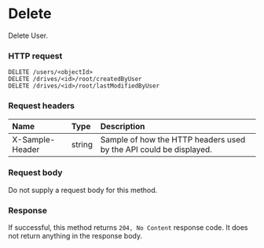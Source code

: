 # Delete

Delete User.
### HTTP request
```http
DELETE /users/<objectId>
DELETE /drives/<id>/root/createdByUser
DELETE /drives/<id>/root/lastModifiedByUser

```
### Request headers
| Name       | Type | Description|
|:---------------|:--------|:----------|
| X-Sample-Header  | string  | Sample of how the HTTP headers used by the API could be displayed.|

### Request body
Do not supply a request body for this method.


### Response
If successful, this method returns `204, No Content` response code. It does not return anything in the response body.

<!-- uuid: 1019119d-07f6-454f-b1ef-edb1dbb6eb6f\n2015-10-09 15:14:09 UTC -->